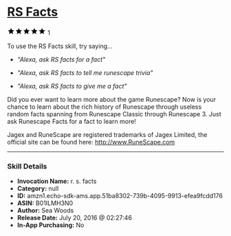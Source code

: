 # [RS Facts](http://alexa.amazon.com/#skills/amzn1.echo-sdk-ams.app.51ba8302-739b-4095-9913-efea9fcdd176)
![5 stars](../../images/ic_star_black_18dp_1x.png)![5 stars](../../images/ic_star_black_18dp_1x.png)![5 stars](../../images/ic_star_black_18dp_1x.png)![5 stars](../../images/ic_star_black_18dp_1x.png)![5 stars](../../images/ic_star_black_18dp_1x.png) 1

To use the RS Facts skill, try saying...

* *"Alexa, ask RS facts for a fact"*

* *"Alexa, ask RS facts to tell me runescape trivia"*

* *"Alexa, ask RS facts to give me a fact"*

Did you ever want to learn more about the game Runescape?  Now is your chance to learn about the rich history of Runescape through useless random facts spanning from Runescape Classic through Runescape 3.  Just ask Runescape Facts for a fact to learn more!

Jagex and RuneScape are registered trademarks of Jagex Limited, the official site can be found here: http://www.RuneScape.com

***

### Skill Details

* **Invocation Name:** r. s. facts
* **Category:** null
* **ID:** amzn1.echo-sdk-ams.app.51ba8302-739b-4095-9913-efea9fcdd176
* **ASIN:** B01ILMH3N0
* **Author:** Sea Woods
* **Release Date:** July 20, 2016 @ 02:27:46
* **In-App Purchasing:** No
